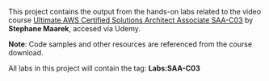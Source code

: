 This project contains the output from the hands-on labs related to the video course [Ultimate AWS Certified Solutions Architect Associate SAA-C03](https://www.udemy.com/course/aws-certified-solutions-architect-associate-saa-c03/) by **Stephane Maarek**, accesed via Udemy.

**Note**: Code samples and other resources are referenced from the course download.

All labs in this project will contain the tag: **Labs:SAA-C03**